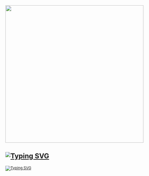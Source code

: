<img src="https://i.pinimg.com/originals/d7/c7/3e/d7c73e641ddeeabc221442d4f12914f3.gif" height="430"/>
<h2 align="left">
<a href="https://git.io/typing-svg"><img src="https://readme-typing-svg.herokuapp.com?font=Fira+Code&size=30&pause=10000000000000000&color=2CC02C&random=false&width=435&lines=Android+developer" alt="Typing SVG" /></a></h2>
<small align="left"><a href="https://git.io/typing-svg"><img src="https://readme-typing-svg.herokuapp.com?font=Fira+Code&pause=100000000000000&color=FAFDFE&random=false&width=435&lines=I+am+a+student+and+android+developer" alt="Typing SVG"/></a></small>
